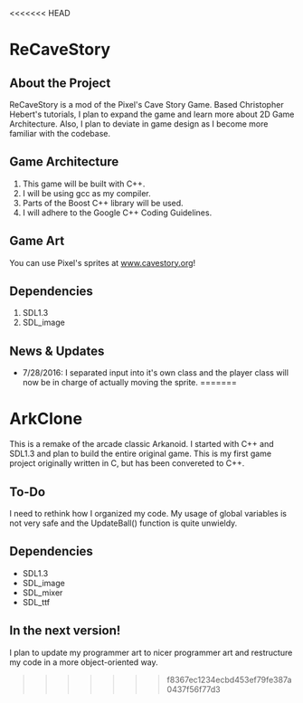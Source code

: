 <<<<<<< HEAD
# ReCaveStory
## About the Project
ReCaveStory is a mod of the Pixel's Cave Story Game.  Based Christopher Hebert's tutorials, I plan to expand the game and learn more about 2D Game Architecture.  Also, I plan to deviate in game design as I become more familiar with the codebase.

## Game Architecture
1. This game will be built with C++.
2. I will be using gcc as my compiler. 
3. Parts of the Boost C++ library will be used.
4. I will adhere to the Google C++ Coding Guidelines.

## Game Art
You can use Pixel's sprites at www.cavestory.org!

## Dependencies
1. SDL1.3
2. SDL_image

## News & Updates
* 7/28/2016: I separated input into it's own class and the player class will now be in charge of actually moving the sprite.
=======
# ArkClone
This is a remake of the arcade classic Arkanoid. I started with C++ and SDL1.3 and plan to build the entire original game.  This is my first game project originally written in C, but has been convereted to C++.

## To-Do
I need to rethink how I organized my code. My usage of global variables is not very safe and the UpdateBall() function is quite unwieldy.  

## Dependencies
* SDL1.3
* SDL_image
* SDL_mixer
* SDL_ttf

## In the next version!
I plan to update my programmer art to nicer programmer art and restructure my code in a more object-oriented way.
>>>>>>> f8367ec1234ecbd453ef79fe387a0437f56f77d3
